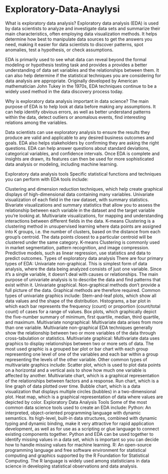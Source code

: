 # Exploratory-Data-Anaylysi
What is exploratory data analysis?
Exploratory data analysis (EDA) is used by data scientists to analyze and investigate data sets and summarize their main characteristics, often employing data visualization methods. It helps determine how best to manipulate data sources to get the answers you need, making it easier for data scientists to discover patterns, spot anomalies, test a hypothesis, or check assumptions.

EDA is primarily used to see what data can reveal beyond the formal modeling or hypothesis testing task and provides a provides a better understanding of data set variables and the relationships between them. It can also help determine if the statistical techniques you are considering for data analysis are appropriate. Originally developed by American mathematician John Tukey in the 1970s, EDA techniques continue to be a widely used method in the data discovery process today.

Why is exploratory data analysis important in data science?
The main purpose of EDA is to help look at data before making any assumptions. It can help identify obvious errors, as well as better understand patterns within the data, detect outliers or anomalous events, find interesting relations among the variables.

Data scientists can use exploratory analysis to ensure the results they produce are valid and applicable to any desired business outcomes and goals. EDA also helps stakeholders by confirming they are asking the right questions. EDA can help answer questions about standard deviations, categorical variables, and confidence intervals. Once EDA is complete and insights are drawn, its features can then be used for more sophisticated data analysis or modeling, including machine learning.

Exploratory data analysis tools
Specific statistical functions and techniques you can perform with EDA tools include:

Clustering and dimension reduction techniques, which help create graphical displays of high-dimensional data containing many variables.
Univariate visualization of each field in the raw dataset, with summary statistics.
Bivariate visualizations and summary statistics that allow you to assess the relationship between each variable in the dataset and the target variable you’re looking at.
Multivariate visualizations, for mapping and understanding interactions between different fields in the data.
K-means Clustering is a clustering method in unsupervised learning where data points are assigned into K groups, i.e. the number of clusters, based on the distance from each group’s centroid. The data points closest to a particular centroid will be clustered under the same category. K-means Clustering is commonly used in market segmentation, pattern recognition, and image compression.
Predictive models, such as linear regression, use statistics and data to predict outcomes.
Types of exploratory data analysis
There are four primary types of EDA:
Univariate non-graphical. This is simplest form of data analysis, where the data being analyzed consists of just one variable. Since it’s a single variable, it doesn’t deal with causes or relationships. The main purpose of univariate analysis is to describe the data and find patterns that exist within it.
Univariate graphical. Non-graphical methods don’t provide a full picture of the data. Graphical methods are therefore required. Common types of univariate graphics include:
Stem-and-leaf plots, which show all data values and the shape of the distribution.
Histograms, a bar plot in which each bar represents the frequency (count) or proportion (count/total count) of cases for a range of values.
Box plots, which graphically depict the five-number summary of minimum, first quartile, median, third quartile, and maximum.
Multivariate nongraphical: Multivariate data arises from more than one variable. Multivariate non-graphical EDA techniques generally show the relationship between two or more variables of the data through cross-tabulation or statistics.
Multivariate graphical: Multivariate data uses graphics to display relationships between two or more sets of data. The most used graphic is a grouped bar plot or bar chart with each group representing one level of one of the variables and each bar within a group representing the levels of the other variable.
Other common types of multivariate graphics include:
Scatter plot, which is used to plot data points on a horizontal and a vertical axis to show how much one variable is affected by another.
Multivariate chart, which is a graphical representation of the relationships between factors and a response.
Run chart, which is a line graph of data plotted over time.
Bubble chart, which is a data visualization that displays multiple circles (bubbles) in a two-dimensional plot.
Heat map, which is a graphical representation of data where values are depicted by color.
Exploratory Data Analysis Tools
Some of the most common data science tools used to create an EDA include:
Python: An interpreted, object-oriented programming language with dynamic semantics. Its high-level, built-in data structures, combined with dynamic typing and dynamic binding, make it very attractive for rapid application development, as well as for use as a scripting or glue language to connect existing components together. Python and EDA can be used together to identify missing values in a data set, which is important so you can decide how to handle missing values for machine learning.
R: An open-source programming language and free software environment for statistical computing and graphics supported by the R Foundation for Statistical Computing. The R language is widely used among statisticians in data science in developing statistical observations and data analysis.
